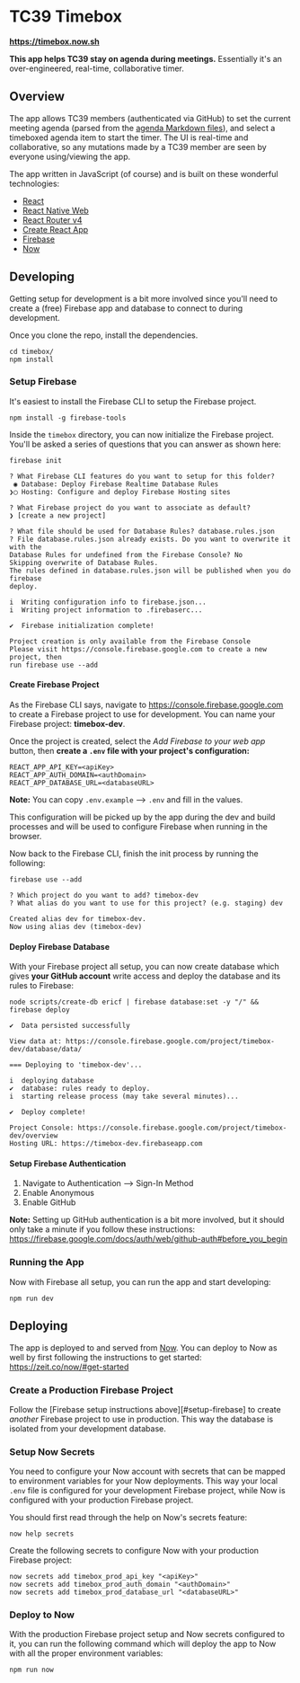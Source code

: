 TC39 Timebox
============

**<https://timebox.now.sh>**

**This app helps TC39 stay on agenda during meetings.** Essentially it's an over-engineered, real-time, collaborative timer.

## Overview

The app allows TC39 members (authenticated via GitHub) to set the current meeting agenda (parsed from the [agenda Markdown files](https://github.com/tc39/agendas)), and select a timeboxed agenda item to start the timer. The UI is real-time and collaborative, so any mutations made by a TC39 member are seen by everyone using/viewing the app.

The app written in JavaScript (of course) and is built on these wonderful technologies:

- [React](https://facebook.github.io/react/)
- [React Native Web](https://github.com/necolas/react-native-web)
- [React Router v4](https://react-router.now.sh)
- [Create React App](https://github.com/facebookincubator/create-react-app)
- [Firebase](https://firebase.google.com)
- [Now](https://zeit.co/now/)

## Developing

Getting setup for development is a bit more involved since you'll need to create a (free) Firebase app and database to connect to during development.

Once you clone the repo, install the dependencies.

```
cd timebox/
npm install
```

### Setup Firebase

It's easiest to install the Firebase CLI to setup the Firebase project.

```
npm install -g firebase-tools
```

Inside the `timebox` directory, you can now initialize the Firebase project. You'll be asked a series of questions that you can answer as shown here:

```
firebase init

? What Firebase CLI features do you want to setup for this folder?
 ◉ Database: Deploy Firebase Realtime Database Rules
❯◯ Hosting: Configure and deploy Firebase Hosting sites

? What Firebase project do you want to associate as default?
❯ [create a new project]

? What file should be used for Database Rules? database.rules.json
? File database.rules.json already exists. Do you want to overwrite it with the
Database Rules for undefined from the Firebase Console? No
Skipping overwrite of Database Rules.
The rules defined in database.rules.json will be published when you do firebase
deploy.

i  Writing configuration info to firebase.json...
i  Writing project information to .firebaserc...

✔  Firebase initialization complete!

Project creation is only available from the Firebase Console
Please visit https://console.firebase.google.com to create a new project, then
run firebase use --add
```

#### Create Firebase Project

As the Firebase CLI says, navigate to <https://console.firebase.google.com> to create a Firebase project to use for development. You can name your Firebase project: __timebox-dev__.

Once the project is created, select the _Add Firebase to your web app_ button, then __create a `.env` file with your project's configuration:__

```
REACT_APP_API_KEY=<apiKey>
REACT_APP_AUTH_DOMAIN=<authDomain>
REACT_APP_DATABASE_URL=<databaseURL>
```

**Note:** You can copy `.env.example` --> `.env` and fill in the values.

This configuration will be picked up by the app during the dev and build processes and will be used to configure Firebase when running in the browser.

Now back to the Firebase CLI, finish the init process by running the following:

```
firebase use --add

? Which project do you want to add? timebox-dev
? What alias do you want to use for this project? (e.g. staging) dev

Created alias dev for timebox-dev.
Now using alias dev (timebox-dev)
```

#### Deploy Firebase Database

With your Firebase project all setup, you can now create database which gives __your GitHub account__ write access and deploy the database and its rules to Firebase:

```
node scripts/create-db ericf | firebase database:set -y "/" && firebase deploy

✔  Data persisted successfully

View data at: https://console.firebase.google.com/project/timebox-dev/database/data/

=== Deploying to 'timebox-dev'...

i  deploying database
✔  database: rules ready to deploy.
i  starting release process (may take several minutes)...

✔  Deploy complete!

Project Console: https://console.firebase.google.com/project/timebox-dev/overview
Hosting URL: https://timebox-dev.firebaseapp.com
```

#### Setup Firebase Authentication

1. Navigate to Authentication --> Sign-In Method
2. Enable Anonymous
3. Enable GitHub

**Note:** Setting up GitHub authentication is a bit more involved, but it should only take a minute if you follow these instructions: <https://firebase.google.com/docs/auth/web/github-auth#before_you_begin>

### Running the App

Now with Firebase all setup, you can run the app and start developing:

```
npm run dev
```

## Deploying

The app is deployed to and served from [Now](https://zeit.co/now/). You can deploy to Now as well by first following the instructions to get started: <https://zeit.co/now/#get-started>

### Create a Production Firebase Project

Follow the [Firebase setup instructions above][#setup-firebase] to create _another_ Firebase project to use in production. This way the database is isolated from your development database.

### Setup Now Secrets

You need to configure your Now account with secrets that can be mapped to environment variables for your Now deployments. This way your local `.env` file is configured for your development Firebase project, while Now is configured with your production Firebase project.

You should first read through the help on Now's secrets feature:

```
now help secrets
```

Create the following secrets to configure Now with your production Firebase project:

```
now secrets add timebox_prod_api_key "<apiKey>"
now secrets add timebox_prod_auth_domain "<authDomain>"
now secrets add timebox_prod_database_url "<databaseURL>"
```

### Deploy to Now

With the production Firebase project setup and Now secrets configured to it, you can run the following command which will deploy the app to Now with all the proper environment variables:

```
npm run now
```

